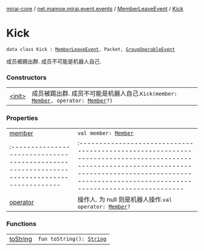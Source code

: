 [mirai-core](../../../index.md) / [net.mamoe.mirai.event.events](../../index.md) / [MemberLeaveEvent](../index.md) / [Kick](./index.md)

# Kick

`data class Kick : `[`MemberLeaveEvent`](../index.md)`, Packet, `[`GroupOperableEvent`](../../-group-operable-event/index.md)

成员被踢出群. 成员不可能是机器人自己.

### Constructors
|||
|:----------------------------------------------------------------------------------------|:---------------------------------------------------------------------------------------------------------------------------------------------------------------------------------------------------------|
| [&lt;init&gt;](-init-.md) | 成员被踢出群. 成员不可能是机器人自己.`Kick(member: `[`Member`](../../../net.mamoe.mirai.contact/-member/index.md)`, operator: `[`Member`](../../../net.mamoe.mirai.contact/-member/index.md)`?)` |

### Properties
|||
|:----------------------------------------------------------------------------------------|:---------------------------------------------------------------------------------------------------------------------------------------------------------------------------------------------------------|
| [member](member.md) | `val member: `[`Member`](../../../net.mamoe.mirai.contact/-member/index.md) ||||
|:----------------------------------------------------------------------------------------|:---------------------------------------------------------------------------------------------------------------------------------------------------------------------------------------------------------|
| [operator](operator.md) | 操作人. 为 null 则是机器人操作.`val operator: `[`Member`](../../../net.mamoe.mirai.contact/-member/index.md)`?` |

### Functions
|||
|:----------------------------------------------------------------------------------------|:---------------------------------------------------------------------------------------------------------------------------------------------------------------------------------------------------------|
| [toString](to-string.md) | `fun toString(): `[`String`](https://kotlinlang.org/api/latest/jvm/stdlib/kotlin/-string/index.html) |

